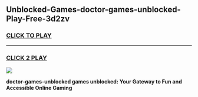 
## Unblocked-Games-doctor-games-unblocked-Play-Free-3d2zv
<h3>
<a href="https://premium76.site?title=doctor-games-unblocked&ref=10A">CLICK TO PLAY</a></h3>
<hr>

<h3>
<a href="https://premium76.site?title=doctor-games-unblocked&ref=10A">CLICK 2 PLAY</a>
  
</h3>

<a href="https://premium76.site?title=doctor-games-unblocked&ref=10A"><img src="https://clearcache.store/games.png"></a>


**doctor-games-unblocked games unblocked: Your Gateway to Fun and Accessible Online Gaming**

